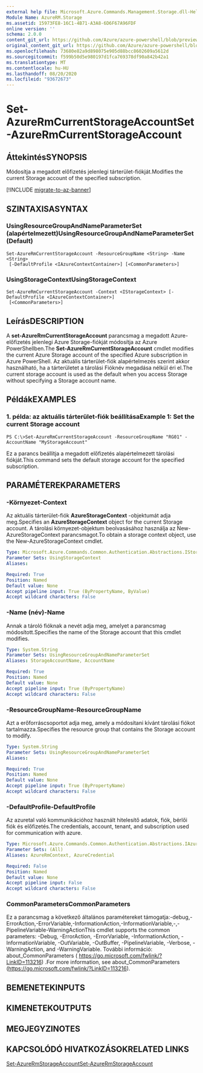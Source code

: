 ```yaml
---
external help file: Microsoft.Azure.Commands.Management.Storage.dll-Help.xml
Module Name: AzureRM.Storage
ms.assetid: 15973FE8-16C1-4B71-A3A8-6D6F67A96FDF
online version: ''
schema: 2.0.0
content_git_url: https://github.com/Azure/azure-powershell/blob/preview/src/ResourceManager/Storage/Stack/Commands.Management.Storage/help/Set-AzureRmCurrentStorageAccount.md
original_content_git_url: https://github.com/Azure/azure-powershell/blob/preview/src/ResourceManager/Storage/Stack/Commands.Management.Storage/help/Set-AzureRmCurrentStorageAccount.md
ms.openlocfilehash: 73680e82a9d898075e905d88bcc8602609a5612d
ms.sourcegitcommit: f599b50d5e980197d1fca769378df90a842b42a1
ms.translationtype: MT
ms.contentlocale: hu-HU
ms.lasthandoff: 08/20/2020
ms.locfileid: "93672673"
---
```

# <span data-ttu-id="63963-101">Set-AzureRmCurrentStorageAccount</span><span class="sxs-lookup"><span data-stu-id="63963-101">Set-AzureRmCurrentStorageAccount</span></span>

## <span data-ttu-id="63963-102">Áttekintés</span><span class="sxs-lookup"><span data-stu-id="63963-102">SYNOPSIS</span></span>
<span data-ttu-id="63963-103">Módosítja a megadott előfizetés jelenlegi tárterület-fiókját.</span><span class="sxs-lookup"><span data-stu-id="63963-103">Modifies the current Storage account of the specified subscription.</span></span>

[!INCLUDE [migrate-to-az-banner](../../includes/migrate-to-az-banner.md)]

## <span data-ttu-id="63963-104">SZINTAXISA</span><span class="sxs-lookup"><span data-stu-id="63963-104">SYNTAX</span></span>

### <span data-ttu-id="63963-105">UsingResourceGroupAndNameParameterSet (alapértelmezett)</span><span class="sxs-lookup"><span data-stu-id="63963-105">UsingResourceGroupAndNameParameterSet (Default)</span></span>
```
Set-AzureRmCurrentStorageAccount -ResourceGroupName <String> -Name <String>
 [-DefaultProfile <IAzureContextContainer>] [<CommonParameters>]
```

### <span data-ttu-id="63963-106">UsingStorageContext</span><span class="sxs-lookup"><span data-stu-id="63963-106">UsingStorageContext</span></span>
```
Set-AzureRmCurrentStorageAccount -Context <IStorageContext> [-DefaultProfile <IAzureContextContainer>]
 [<CommonParameters>]
```

## <span data-ttu-id="63963-107">Leírás</span><span class="sxs-lookup"><span data-stu-id="63963-107">DESCRIPTION</span></span>
<span data-ttu-id="63963-108">A **set-AzureRmCurrentStorageAccount** parancsmag a megadott Azure-előfizetés jelenlegi Azure Storage-fiókját módosítja az Azure PowerShellben.</span><span class="sxs-lookup"><span data-stu-id="63963-108">The **Set-AzureRmCurrentStorageAccount** cmdlet modifies the current Azure Storage account of the specified Azure subscription in Azure PowerShell.</span></span>
<span data-ttu-id="63963-109">Az aktuális tárterület-fiók alapértelmezés szerint akkor használható, ha a tárterületet a tárolási Fióknév megadása nélkül éri el.</span><span class="sxs-lookup"><span data-stu-id="63963-109">The current storage account is used as the default when you access Storage without specifying a Storage account name.</span></span>

## <span data-ttu-id="63963-110">Példák</span><span class="sxs-lookup"><span data-stu-id="63963-110">EXAMPLES</span></span>

### <span data-ttu-id="63963-111">1. példa: az aktuális tárterület-fiók beállítása</span><span class="sxs-lookup"><span data-stu-id="63963-111">Example 1: Set the current Storage account</span></span>
```
PS C:\>Set-AzureRmCurrentStorageAccount -ResourceGroupName "RG01" -AccountName "MyStorageAccount"
```

<span data-ttu-id="63963-112">Ez a parancs beállítja a megadott előfizetés alapértelmezett tárolási fiókját.</span><span class="sxs-lookup"><span data-stu-id="63963-112">This command sets the default storage account for the specified subscription.</span></span>

## <span data-ttu-id="63963-113">PARAMÉTEREK</span><span class="sxs-lookup"><span data-stu-id="63963-113">PARAMETERS</span></span>

### <span data-ttu-id="63963-114">-Környezet</span><span class="sxs-lookup"><span data-stu-id="63963-114">-Context</span></span>
<span data-ttu-id="63963-115">Az aktuális tárterület-fiók **AzureStorageContext** -objektumát adja meg.</span><span class="sxs-lookup"><span data-stu-id="63963-115">Specifies an **AzureStorageContext** object for the current Storage account.</span></span>
<span data-ttu-id="63963-116">A tárolási környezet-objektum beolvasásához használja az New-AzureStorageContext parancsmagot.</span><span class="sxs-lookup"><span data-stu-id="63963-116">To obtain a storage context object, use the New-AzureStorageContext cmdlet.</span></span>

```yaml
Type: Microsoft.Azure.Commands.Common.Authentication.Abstractions.IStorageContext
Parameter Sets: UsingStorageContext
Aliases: 

Required: True
Position: Named
Default value: None
Accept pipeline input: True (ByPropertyName, ByValue)
Accept wildcard characters: False
```

### <span data-ttu-id="63963-117">-Name (név)</span><span class="sxs-lookup"><span data-stu-id="63963-117">-Name</span></span>
<span data-ttu-id="63963-118">Annak a tároló fióknak a nevét adja meg, amelyet a parancsmag módosított.</span><span class="sxs-lookup"><span data-stu-id="63963-118">Specifies the name of the Storage account that this cmdlet modifies.</span></span>

```yaml
Type: System.String
Parameter Sets: UsingResourceGroupAndNameParameterSet
Aliases: StorageAccountName, AccountName

Required: True
Position: Named
Default value: None
Accept pipeline input: True (ByPropertyName)
Accept wildcard characters: False
```

### <span data-ttu-id="63963-119">-ResourceGroupName</span><span class="sxs-lookup"><span data-stu-id="63963-119">-ResourceGroupName</span></span>
<span data-ttu-id="63963-120">Azt a erőforráscsoportot adja meg, amely a módosítani kívánt tárolási fiókot tartalmazza.</span><span class="sxs-lookup"><span data-stu-id="63963-120">Specifies the resource group that contains the Storage account to modify.</span></span>

```yaml
Type: System.String
Parameter Sets: UsingResourceGroupAndNameParameterSet
Aliases: 

Required: True
Position: Named
Default value: None
Accept pipeline input: True (ByPropertyName)
Accept wildcard characters: False
```

### <span data-ttu-id="63963-121">-DefaultProfile</span><span class="sxs-lookup"><span data-stu-id="63963-121">-DefaultProfile</span></span>
<span data-ttu-id="63963-122">Az azuretal való kommunikációhoz használt hitelesítő adatok, fiók, bérlői fiók és előfizetés.</span><span class="sxs-lookup"><span data-stu-id="63963-122">The credentials, account, tenant, and subscription used for communication with azure.</span></span>

```yaml
Type: Microsoft.Azure.Commands.Common.Authentication.Abstractions.IAzureContextContainer
Parameter Sets: (All)
Aliases: AzureRmContext, AzureCredential

Required: False
Position: Named
Default value: None
Accept pipeline input: False
Accept wildcard characters: False
```

### <span data-ttu-id="63963-123">CommonParameters</span><span class="sxs-lookup"><span data-stu-id="63963-123">CommonParameters</span></span>
<span data-ttu-id="63963-124">Ez a parancsmag a következő általános paramétereket támogatja:-debug,-ErrorAction,-ErrorVariable,-InformationAction,-InformationVariable,-,-PipelineVariable-WarningAction</span><span class="sxs-lookup"><span data-stu-id="63963-124">This cmdlet supports the common parameters: -Debug, -ErrorAction, -ErrorVariable, -InformationAction, -InformationVariable, -OutVariable, -OutBuffer, -PipelineVariable, -Verbose, -WarningAction, and -WarningVariable.</span></span> <span data-ttu-id="63963-125">További információ: about_CommonParameters ( https://go.microsoft.com/fwlink/?LinkID=113216) .</span><span class="sxs-lookup"><span data-stu-id="63963-125">For more information, see about_CommonParameters (https://go.microsoft.com/fwlink/?LinkID=113216).</span></span>

## <span data-ttu-id="63963-126">BEMENETEK</span><span class="sxs-lookup"><span data-stu-id="63963-126">INPUTS</span></span>

## <span data-ttu-id="63963-127">KIMENETEK</span><span class="sxs-lookup"><span data-stu-id="63963-127">OUTPUTS</span></span>

## <span data-ttu-id="63963-128">MEGJEGYZI</span><span class="sxs-lookup"><span data-stu-id="63963-128">NOTES</span></span>

## <span data-ttu-id="63963-129">KAPCSOLÓDÓ HIVATKOZÁSOK</span><span class="sxs-lookup"><span data-stu-id="63963-129">RELATED LINKS</span></span>

[<span data-ttu-id="63963-130">Set-AzureRmStorageAccount</span><span class="sxs-lookup"><span data-stu-id="63963-130">Set-AzureRmStorageAccount</span></span>](./Set-AzureRmStorageAccount.md)


